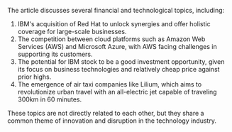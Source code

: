 The article discusses several financial and technological topics, including:

1. IBM's acquisition of Red Hat to unlock synergies and offer holistic coverage for large-scale businesses.
2. The competition between cloud platforms such as Amazon Web Services (AWS) and Microsoft Azure, with AWS facing challenges in supporting its customers.
3. The potential for IBM stock to be a good investment opportunity, given its focus on business technologies and relatively cheap price against prior highs.
4. The emergence of air taxi companies like Lilium, which aims to revolutionize urban travel with an all-electric jet capable of traveling 300km in 60 minutes.

These topics are not directly related to each other, but they share a common theme of innovation and disruption in the technology industry.